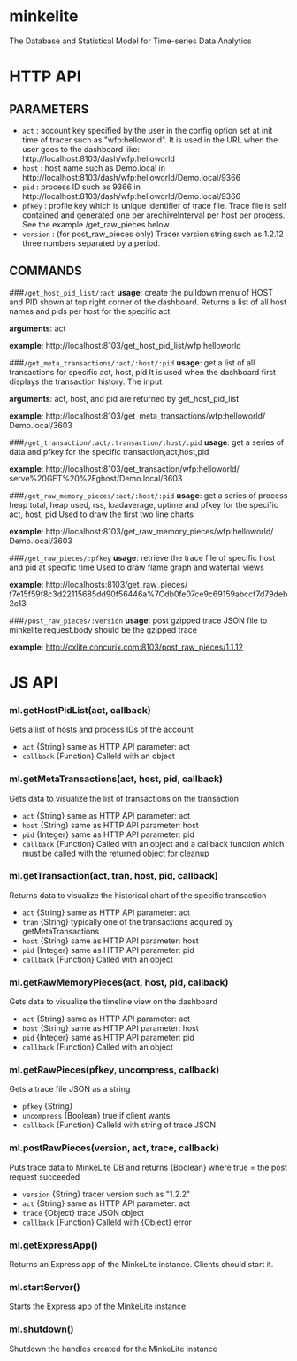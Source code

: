 # minkelite

The Database and Statistical Model for Time-series Data Analytics

# HTTP API

## PARAMETERS

- `act` : account key specified by the user in the config option set at init time of
tracer such as "wfp:helloworld".  It is used in the URL when the user goes to
the dashboard like: http://localhost:8103/dash/wfp:helloworld
- `host` : host name such as Demo.local in
http://localhost:8103/dash/wfp:helloworld/Demo.local/9366
- `pid` : process ID such as 9366 in
http://localhost:8103/dash/wfp:helloworld/Demo.local/9366
- `pfkey` : profile key which is unique identifier of trace file.  Trace file is
self contained and generated one per arechiveInterval per host per process.
See the example /get_raw_pieces below.
- `version` : (for post_raw_pieces only) Tracer version string such as 1.2.12 
three numbers separated by a period.

## COMMANDS
###`/get_host_pid_list/:act`
**usage**: create the pulldown menu of HOST and PID shown at top right corner of
	the dashboard.  Returns a list of all host names and pids per host for
	the specific act


**arguments**: act


**example**: http://localhost:8103/get_host_pid_list/wfp:helloworld

###`/get_meta_transactions/:act/:host/:pid`
**usage**: get a list of all transactions for specific act, host, pid  It is used
	when the dashboard first displays the transaction history.  The input


**arguments**: act, host, and pid are returned by get_host_pid_list


**example**: http://localhost:8103/get_meta_transactions/wfp:helloworld/
	Demo.local/3603

###`/get_transaction/:act/:transaction/:host/:pid`
**usage**: get a series of data and pfkey for the specific transaction,act,host,pid


**example**: http://localhost:8103/get_transaction/wfp:helloworld/
	serve%20GET%20%2Fghost/Demo.local/3603

###`/get_raw_memory_pieces/:act/:host/:pid`
**usage**: get a series of process heap total, heap used, rss, loadaverage, uptime
	and pfkey for the specific act, host, pid  Used to draw the first two line
	charts


**example**: http://localhost:8103/get_raw_memory_pieces/wfp:helloworld/
	Demo.local/3603

###`/get_raw_pieces/:pfkey`
**usage**: retrieve the trace file of specific host and pid at specific time  Used
	to draw flame graph and waterfall views


**example**: http://localhosts:8103/get_raw_pieces/
	f7e15f59f8c3d22115685dd90f56446a%7Cdb0fe07ce9c69159abccf7d79deb2c13

###`/post_raw_pieces/:version`
**usage**: post gzipped trace JSON file to minkelite request.body should be the
	gzipped trace


**example**: http://cxlite.concurix.com:8103/post_raw_pieces/1.1.12


# JS API
### ml.getHostPidList(act, callback)
Gets a list of hosts and process IDs of the account
- `act` {String} same as HTTP API parameter: act
- `callback` {Function} Calleld with an object

### ml.getMetaTransactions(act, host, pid, callback)
Gets data to visualize the list of transactions on the transaction
- `act` {String} same as HTTP API parameter: act
- `host` {String} same as HTTP API parameter: host
- `pid` {Integer} same as HTTP API parameter: pid
- `callback` {Function} Called with an object and a callback function which must
	be called with the returned object for cleanup

### ml.getTransaction(act, tran, host, pid, callback)
Returns data to visualize the historical chart of the specific
	transaction
- `act` {String} same as HTTP API parameter: act
- `tran` {String} typically one of the transactions acquired by getMetaTransactions
- `host` {String} same as HTTP API parameter: host
- `pid` {Integer} same as HTTP API parameter: pid
- `callback` {Function} Called with an object

### ml.getRawMemoryPieces(act, host, pid, callback)
Gets data to visualize the timeline view on the dashboard
- `act` {String} same as HTTP API parameter: act
- `host` {String} same as HTTP API parameter: host
- `pid` {Integer} same as HTTP API parameter: pid
- `callback` {Function} Called with an object

### ml.getRawPieces(pfkey, uncompress, callback)
Gets a trace file JSON as a string
- `pfkey` {String}
- `uncompress` {Boolean} true if client wants
- `callback` {Function} Calleld with string of trace JSON

### ml.postRawPieces(version, act, trace, callback)
Puts trace data to MinkeLite DB and returns {Boolean} where true = the post request succeeded
- `version` {String} tracer version such as "1.2.2"
- `act` {String} same as HTTP API parameter: act
- `trace` {Object} trace JSON object
- `callback` {Function} Calleld with {Object} error

### ml.getExpressApp()
Returns an Express app of the MinkeLite instance.  Clients should start it.

### ml.startServer()
Starts the Express app of the MinkeLite instance

### ml.shutdown()
Shutdown the handles created for the MinkeLite instance
